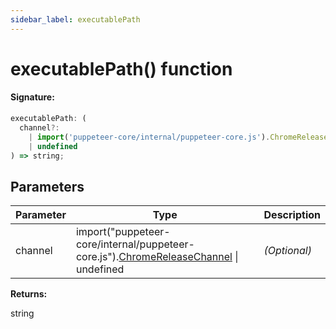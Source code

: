 ```yaml
---
sidebar_label: executablePath
---
```


# executablePath() function

#### Signature:

```typescript
executablePath: (
  channel?:
    | import('puppeteer-core/internal/puppeteer-core.js').ChromeReleaseChannel
    | undefined
) => string;
```

## Parameters

| Parameter | Type                                                                                                                         | Description  |
| --------- | ---------------------------------------------------------------------------------------------------------------------------- | ------------ |
| channel   | import("puppeteer-core/internal/puppeteer-core.js").[ChromeReleaseChannel](./puppeteer.chromereleasechannel.md) \| undefined | _(Optional)_ |

**Returns:**

string
